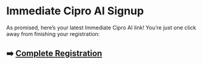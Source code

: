 # Immediate Cipro AI Signup

As promised, here’s your latest Immediate Cipro AI link! You’re just one click away from finishing your registration:

## ➡️ [Complete Registration](https://tinyurl.com/3cpx8sew)